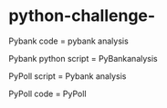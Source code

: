 # python-challenge- 
Pybank code = pybank analysis


Pybank python script = PyBankanalysis 


PyPoll script = Pybank analysis


PyPoll code = PyPoll 

